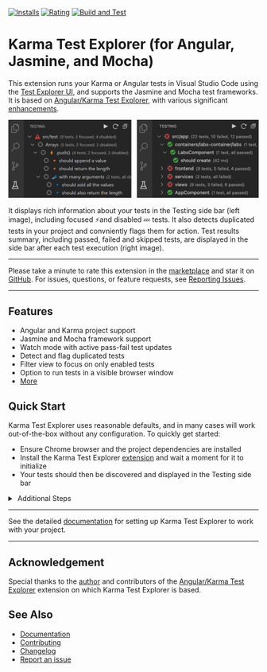 
[![Installs](https://vsmarketplacebadge.apphb.com/installs-short/lucono.karma-test-explorer.svg)](https://marketplace.visualstudio.com/items?itemName=lucono.karma-test-explorer)
[![Rating](https://vsmarketplacebadge.apphb.com/rating-short/lucono.karma-test-explorer.svg)](https://marketplace.visualstudio.com/items?itemName=lucono.karma-test-explorer)
[![Build and Test](https://github.com/lucono/karma-test-explorer/actions/workflows/node.js.yml/badge.svg)](https://github.com/lucono/karma-test-explorer/actions/workflows/node.js.yml)

# Karma Test Explorer (for Angular, Jasmine, and Mocha)

This extension runs your Karma or Angular tests in Visual Studio Code using the [Test Explorer UI](https://marketplace.visualstudio.com/items?itemName=hbenl.vscode-test-explorer), and supports the Jasmine and Mocha test frameworks. It is based on [Angular/Karma Test Explorer](https://github.com/Raagh/angular-karma_test-explorer), with various significant [enhancements](./docs/documentation.md#why-this-extension).

![Karma Test Explorer screenshot](docs/img/sidebar.png)

It displays rich information about your tests in the Testing side bar (left image), including focused ⚡and disabled 💤 tests. It also detects duplicated tests in your project and convniently flags them for action. Test results summary, including passed, failed and skipped tests, are displayed in the side bar after each test execution (right image).

---
Please take a minute to rate this extension in the [marketplace](https://marketplace.visualstudio.com/items?itemName=lucono.karma-test-explorer) and star it on [GitHub](https://github.com/lucono/karma-test-explorer/stargazers). For issues, questions, or feature requests, see [Reporting Issues](./docs/documentation.md#reporting-issues).

---

## Features

- Angular and Karma project support
- Jasmine and Mocha framework support
- Watch mode with active pass-fail test updates
- Detect and flag duplicated tests
- Filter view to focus on only enabled tests
- Option to run tests in a visible browser window
- [More](./docs/documentation.md#features)

## Quick Start

Karma Test Explorer uses reasonable defaults, and in many cases will work out-of-the-box without any configuration. To quickly get started:

- Ensure Chrome browser and the project dependencies are installed
- Install the Karma Test Explorer [extension](https://marketplace.visualstudio.com/items?itemName=lucono.karma-test-explorer) and wait a moment for it to initialize
- Your tests should then be discovered and displayed in the Testing side bar

<details>
  <summary>&nbsp;Additional Steps</summary>

- If you run into any issues or your tests are not automatically displayed in the Testing view, see [extension setup](./docs/documentation.md#extension-setup) for more detailed setup instructions
- Optionally, also use the many other [extension settings](./docs/documentation.md#extension-settings) to further customize it to the specific needs of your project and team
</details>

---
See the detailed [documentation](./docs/documentation.md#documentation---karma-test-explorer) for setting up Karma Test Explorer to work with your project.

---

## Acknowledgement

Special thanks to the [author](https://github.com/Raagh) and contributors of the [Angular/Karma Test Explorer](https://github.com/Raagh/angular-karma_test-explorer) extension on which Karma Test Explorer is based.

## See Also

- [Documentation](./docs/documentation.md#documentation---karma-test-explorer)
- [Contributing](./CONTRIBUTING.md#contributing---karma-test-explorer)
- [Changelog](./CHANGELOG.md#changelog)
- [Report an issue](./docs/documentation.md#reporting-issues)
